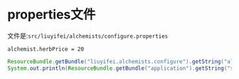 # properties文件


文件是:`src/liuyifei/alchemists/configure.properties`

```properties
alchemist.herbPrice = 20
```

```Java
ResourceBundle.getBundle("liuyifei.alchemists.configure").getString("alchemist.herbPrice");
System.out.println(ResourceBundle.getBundle("application").getString("server.port"));
```

